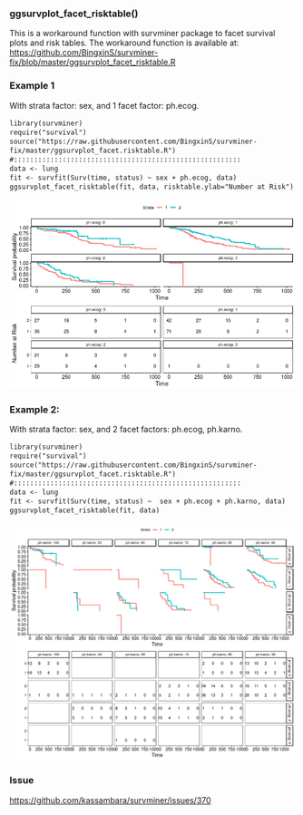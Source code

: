 
### ggsurvplot_facet_risktable()

This is a workaround function with survminer package to facet survival plots and risk tables.
The workaround function is available at:
https://github.com/BingxinS/survminer-fix/blob/master/ggsurvplot_facet_risktable.R

### Example 1
With strata factor: sex, and 
1 facet factor: ph.ecog.
```{r}
library(survminer)
require("survival")
source("https://raw.githubusercontent.com/BingxinS/survminer-fix/master/ggsurvplot_facet.risktable.R")
#::::::::::::::::::::::::::::::::::::::::::::::::::::::::
data <- lung
fit <- survfit(Surv(time, status) ~ sex + ph.ecog, data)
ggsurvplot_facet_risktable(fit, data, risktable.ylab="Number at Risk")
```
![Image of Yaktocat](https://raw.githubusercontent.com/BingxinS/survminer-fix/master/issue-fig/ggsurvplot_facet_risktable_example1.png)

### Example 2:
With strata factor: sex, and 
2 facet factors: ph.ecog, ph.karno.
```{r}
library(survminer)
require("survival")
source("https://raw.githubusercontent.com/BingxinS/survminer-fix/master/ggsurvplot_facet.risktable.R")
#::::::::::::::::::::::::::::::::::::::::::::::::::::::::
data <- lung
fit <- survfit(Surv(time, status) ~  sex + ph.ecog + ph.karno, data)
ggsurvplot_facet_risktable(fit, data)
```
![Image of Yaktocat](https://raw.githubusercontent.com/BingxinS/survminer-fix/master/issue-fig/ggsurvplot_facet_risktable_example2.png)


### Issue
https://github.com/kassambara/survminer/issues/370 
